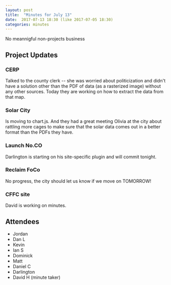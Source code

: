 ```yaml
---
layout: post
title:  "Minutes for July 13"
date:  2017-07-13 18:30 (like 2017-07-05 18:30)
categories: minutes
---
```


No meannigful non-projects business

## Project Updates

### CERP

Talked to the county clerk -- she was worried about politicization and didn't have a solution other than the PDF of data
(as a rasterized image) without any other sources. Today they are working on how to extract the data from that map.

### Solar City

Is moving to chart.js. And they had a great meeting Olivia at the city about rattling more cages to make sure that the solar data comes
out in a better format than the PDFs they have.

### Launch No.CO

Darlington is starting on his site-specific plugin and will commit tonight.

### Reclaim FoCo

No progress, the city should let us know if we move on TOMORROW!

### CFFC site

David is working on minutes.
  
## Attendees

- Jordan
- Dan L
- Kevin
- Ian S
- Dominick
- Matt
- Daniel C
- Darlington
- David H (minute taker)
